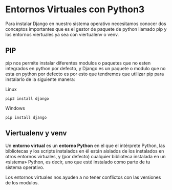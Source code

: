 # Entornos Virtuales con Python3

Para instalar Django en nuestro sistema operativo necesitamos conocer dos conceptos importantes que es el gestor de paquete de python llamado pip y los entornos viertuales ya sea con viertualenv o venv.

## PIP

pip nos permite instalar diferentes modulos o paquetes que no esten integrados en python por defecto, y Django es un paquete o modulo que no esta en python por defecto es por esto que tendremos que utilizar pip para instalarlo de la siguiente manera:

Linux 
```
pip3 install django
```

Windows
```
pip install django
```

## Viertualenv y venv

Un **entorno virtual** es un **entorno Python** en el que el intérprete Python, las bibliotecas y los scripts instalados en él están aislados de los instalados en otros entornos virtuales, y (por defecto) cualquier biblioteca instalada en un «sistema» Python, es decir, uno que esté instalado como parte de tu sistema operativo.

Los entornos virtuales nos ayuden a no tener conflictos con las versiones de los modulos.

